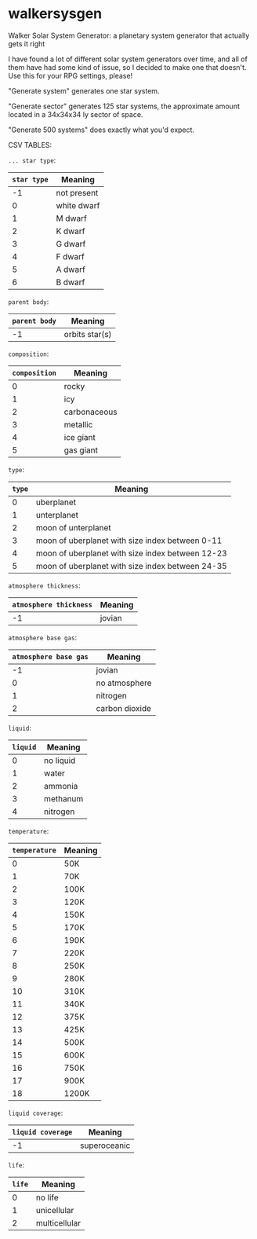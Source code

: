 # walkersysgen

Walker Solar System Generator: a planetary system generator that actually gets it right


I have found a lot of different solar system generators over time, and all of them have had some kind of issue, so I decided to make one that doesn't. 
Use this for your RPG settings, please!


"Generate system" generates one star system.


"Generate sector" generates 125 star systems, the approximate amount located in a 34x34x34 ly sector of space.


"Generate 500 systems" does exactly what you'd expect.

CSV TABLES:

`... star type`:

|`star type`  | Meaning     |
| ----------- | ----------- |
| -1          | not present |
| 0           | white dwarf |
| 1           | M dwarf     |
| 2           | K dwarf     |
| 3           | G dwarf     |
| 4           | F dwarf     |
| 5           | A dwarf     |
| 6           | B dwarf     |

`parent body`:

|`parent body`| Meaning     |
| ----------- | ----------- |
| -1          | orbits star(s) |

`composition`:

|`composition`| Meaning     |
| ----------- | ----------- |
| 0           | rocky       |
| 1           | icy         |
| 2           | carbonaceous|
| 3           | metallic    |
| 4           | ice giant   |
| 5           | gas giant   |

`type`:

|`type`       | Meaning     |
| ----------- | ----------- |
| 0           | uberplanet  |
| 1           | unterplanet |
| 2           | moon of unterplanet|
| 3           | moon of uberplanet with size index between 0-11|
| 4           | moon of uberplanet with size index between 12-23   |
| 5           | moon of uberplanet with size index between 24-35   |

`atmosphere thickness`:

|`atmosphere thickness`      | Meaning     |
| ----------- | ----------- |
| -1           | jovian  |


`atmosphere base gas`:

|`atmosphere base gas`      | Meaning     |
| ----------- | ----------- |
| -1           | jovian  |
| 0           | no atmosphere  |
| 1           | nitrogen |
| 2           | carbon dioxide |

`liquid`:

|`liquid`      | Meaning     |
| ----------- | ----------- |
| 0           | no liquid  |
| 1           | water |
| 2           | ammonia |
| 3           | methanum |
| 4           | nitrogen |


`temperature`:

|`temperature`      | Meaning     |
| ----------- | ----------- |
| 0           | 50K|
| 1           | 70K|
| 2           | 100K |
| 3           | 120K |
| 4           | 150K |
| 5           | 170K |
| 6           | 190K |
| 7           | 220K |
| 8           | 250K |
| 9           | 280K |
| 10          | 310K |
| 11           | 340K |
| 12           | 375K |
| 13           | 425K |
| 14           | 500K |
| 15           | 600K |
| 16           | 750K |
| 17           | 900K |
| 18           | 1200K |

`liquid coverage`:

|`liquid coverage`      | Meaning     |
| ----------- | ----------- |
| -1           | superoceanic |


`life`:

|`life`      | Meaning     |
| ----------- | ----------- |
| 0           | no life |
| 1           | unicellular |
| 2           | multicellular |
